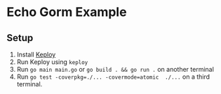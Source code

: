 # Echo Gorm Example

## Setup

1. Install [Keploy](https://keploy.io)
2. Run Keploy using `keploy`
3. Run `go main main.go` or `go build . && go run .` on another terminal
4. Run `go test -coverpkg=./... -covermode=atomic  ./...` on a third terminal.

